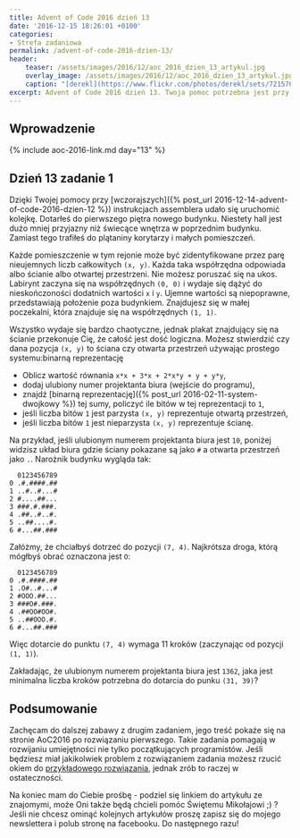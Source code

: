 ```yaml
---
title: Advent of Code 2016 dzień 13
date: '2016-12-15 18:26:01 +0100'
categories:
- Strefa zadaniowa
permalink: /advent-of-code-2016-dzien-13/
header:
    teaser: /assets/images/2016/12/aoc_2016_dzien_13_artykul.jpg
    overlay_image: /assets/images/2016/12/aoc_2016_dzien_13_artykul.jpg
    caption: "[derekl](https://www.flickr.com/photos/derekl/sets/72157649148835567)"
excerpt: Advent of Code 2016 dzień 13. Twoja pomoc potrzebna jest przy odnalezieniu drogi w labiryncie nowego budynku, dasz radę znaleźć najkrótszą możliwą drogę?
---
```


## Wprowadzenie
  
{% include aoc-2016-link.md day="13" %}

## Dzień 13 zadanie 1
  
Dzięki Twojej pomocy przy [wczorajszych]({% post_url 2016-12-14-advent-of-code-2016-dzien-12 %}) instrukcjach assemblera udało się uruchomić kolejkę. Dotarłeś do pierwszego piętra nowego budynku. Niestety hall jest dużo mniej przyjazny niż świecące wnętrza w poprzednim budynku. Zamiast tego trafiłeś do plątaniny korytarzy i małych pomieszczeń.

Każde pomieszczenie w tym rejonie może być zidentyfikowane przez parę nieujemnych liczb całkowitych `(x, y)`. Każda taka współrzędna odpowiada albo ścianie albo otwartej przestrzeni. Nie możesz poruszać się na ukos. Labirynt zaczyna się na współrzędnych `(0, 0)` i wydaje się dążyć do nieskończoności dodatnich wartości `x` i `y`. Ujemne wartości są niepoprawne, przedstawiają położenie poza budynkiem. Znajdujesz się w małej poczekalni, która znajduje się na współrzędnych `(1, 1)`.

Wszystko wydaje się bardzo chaotyczne, jednak plakat znajdujący się na ścianie przekonuje Cię, że całość jest dość logiczna. Możesz stwierdzić czy dana pozycja `(x, y)` to ściana czy otwarta przestrzeń używając prostego systemu:binarną reprezentację

- Oblicz wartość równania `x*x + 3*x + 2*x*y + y + y*y`,
- dodaj ulubiony numer projektanta biura (wejście do programu),
- znajdź [binarną reprezentację]({% post_url 2016-02-11-system-dwojkowy %}) tej sumy, policzyć ile bitów w tej reprezentacji to `1`,
- jeśli liczba bitów `1` jest parzysta `(x, y)` reprezentuje otwartą przestrzeń,
- jeśli liczba bitów `1` jest nieparzysta `(x, y)` reprezentuje ścianę.
  
Na przykład, jeśli ulubionym numerem projektanta biura jest `10`, poniżej widzisz układ biura gdzie ściany pokazane są jako `#` a otwarta przestrzeń jako `.`. Narożnik budynku wygląda tak:

      0123456789
    0 .#.####.##
    1 ..#..#...#
    2 #....##...
    3 ###.#.###.
    4 .##..#..#.
    5 ..##....#.
    6 #...##.###
  
Załóżmy, że chciałbyś dotrzeć do pozycji `(7, 4)`. Najkrótsza droga, którą mógłbyś obrać oznaczona jest `O`:

      0123456789
    0 .#.####.##
    1 .O#..#...#
    2 #OOO.##...
    3 ###O#.###.
    4 .##OO#OO#.
    5 ..##OOO.#.
    6 #...##.###
  
Więc dotarcie do punktu `(7, 4)` wymaga 11 kroków (zaczynając od pozycji `(1, 1)`).

Zakładając, że ulubionym numerem projektanta biura jest `1362`, jaka jest minimalna liczba kroków potrzebna do dotarcia do punku `(31, 39)`?

## Podsumowanie
  
Zachęcam do dalszej zabawy z drugim zadaniem, jego treść pokaże się na stronie AoC2016 po rozwiązaniu pierwszego. Takie zadania pomagają w rozwijaniu umiejętności nie tylko początkujących programistów. Jeśli będziesz miał jakikolwiek problem z rozwiązaniem zadania możesz rzucić okiem do [przykładowego rozwiązania](https://github.com/SamouczekProgramisty/StrefaZadaniowaSamouka/tree/master/05_aoc_2016/src/main/java/pl/samouczekprogramisty/szs/aoc2016/day13), jednak zrób to raczej w ostateczności.

Na koniec mam do Ciebie prośbę - podziel się linkiem do artykułu ze znajomymi, może Oni także będą chcieli pomóc Świętemu Mikołajowi ;) ? Jeśli nie chcesz ominąć kolejnych artykułów proszę zapisz się do mojego newslettera i polub stronę na facebooku. Do następnego razu!
